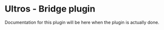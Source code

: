 Ultros - Bridge plugin
======================

Documentation for this plugin will be here when the plugin is actually done.